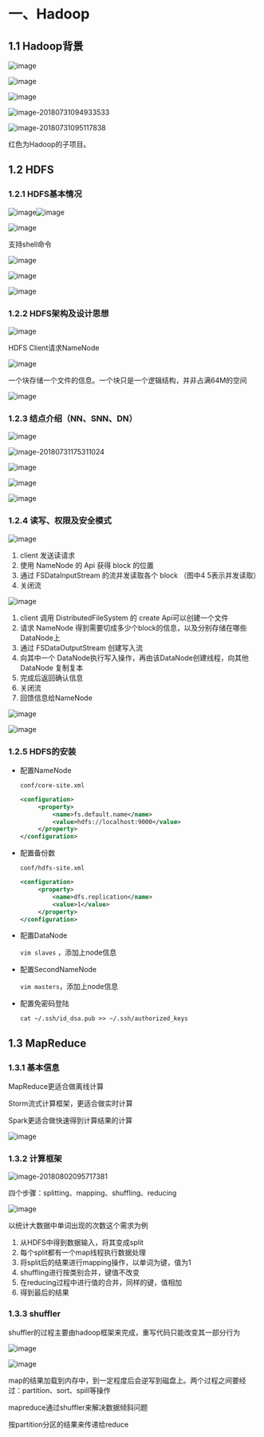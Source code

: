 # 一、Hadoop

## 1.1 Hadoop背景

![image](https://user-images.githubusercontent.com/16509581/43432382-256ec7ee-94a5-11e8-89e8-e24a6f3b7150.png)

![image](https://user-images.githubusercontent.com/16509581/43432389-3080e1a8-94a5-11e8-8737-e2542c9db0d2.png)

![image](https://user-images.githubusercontent.com/16509581/43432410-5b0b10ce-94a5-11e8-8ef7-8def0bff0b46.png)

![image-20180731094933533](/var/folders/dq/bwscczgs1m10n6c_4b1hg3m40000gp/T/abnerworks.Typora/image-20180731094933533.png)

![image-20180731095117838](/var/folders/dq/bwscczgs1m10n6c_4b1hg3m40000gp/T/abnerworks.Typora/image-20180731095117838.png)

红色为Hadoop的子项目。

## 1.2 HDFS

### 1.2.1 HDFS基本情况

![image](https://user-images.githubusercontent.com/16509581/43445905-15037d48-94da-11e8-8525-bf6646ed4815.png)![image](https://user-images.githubusercontent.com/16509581/43445996-437dc390-94da-11e8-9c92-17bdb694bbcd.png)

![image](https://user-images.githubusercontent.com/16509581/43446026-5a386b76-94da-11e8-9971-d04375a012c6.png)

支持shell命令

![image](https://user-images.githubusercontent.com/16509581/43446101-9c7a0cce-94da-11e8-8502-79d831296dc6.png)

![image](https://user-images.githubusercontent.com/16509581/43446275-00d6105a-94db-11e8-9092-2d2fc62197e5.png)

![image](https://user-images.githubusercontent.com/16509581/43446317-1ba5b052-94db-11e8-9b5c-0d3d46c28a65.png)



### 1.2.2 HDFS架构及设计思想

![image](https://user-images.githubusercontent.com/16509581/43449487-245de27a-94e3-11e8-885c-1c682276d5e0.png)

HDFS Client请求NameNode



![image](https://user-images.githubusercontent.com/16509581/43449762-dce78c42-94e3-11e8-925b-fc68dcdf0553.png)



一个块存储一个文件的信息。一个块只是一个逻辑结构，并非占满64M的空间

![image](https://user-images.githubusercontent.com/16509581/43452225-827bef72-94e9-11e8-8973-7a66636eaab6.png)

### 1.2.3 结点介绍（NN、SNN、DN）

![image](https://user-images.githubusercontent.com/16509581/43452246-9471616c-94e9-11e8-874c-3e01383060df.png)

![image-20180731175311024](/var/folders/dq/bwscczgs1m10n6c_4b1hg3m40000gp/T/abnerworks.Typora/image-20180731175311024.png)

![image](https://user-images.githubusercontent.com/16509581/43453922-ffec43d6-94ed-11e8-9532-60ca477e50d8.png)

![image](https://user-images.githubusercontent.com/16509581/43453943-0cd30b70-94ee-11e8-9049-00bad27f774a.png)

![image](https://user-images.githubusercontent.com/16509581/43454233-f7c10c72-94ee-11e8-87a0-d7e248fe4a55.png)

### 1.2.4 读写、权限及安全模式

![image](https://user-images.githubusercontent.com/16509581/43454722-7f5d2e4e-94f0-11e8-995f-63615723f5f2.png)

1. client 发送读请求
2. 使用 NameNode 的 Api 获得 block 的位置
3. 通过 FSDataInputStream 的流并发读取各个 block （图中4 5表示并发读取）
4. 关闭流

![image](https://user-images.githubusercontent.com/16509581/43455586-f0c276d2-94f2-11e8-8028-0a7a4206eac0.png)

1. client 调用 DistributedFileSystem 的 create Api可以创建一个文件
2. 请求 NameNode 得到需要切成多少个block的信息，以及分别存储在哪些DataNode上
3. 通过 FSDataOutputStream 创建写入流
4. 向其中一个 DataNode执行写入操作，再由该DataNode创建线程，向其他DataNode 复制复本
5. 完成后返回确认信息
6. 关闭流
7. 回馈信息给NameNode

![image](https://user-images.githubusercontent.com/16509581/43455999-61011b82-94f4-11e8-8601-b2e959817738.png)

![image](https://user-images.githubusercontent.com/16509581/43456113-cc02dc2c-94f4-11e8-9190-2d2d7f102895.png)

### 1.2.5 HDFS的安装

- 配置NameNode

  `conf/core-site.xml`

  ```xml
  <configuration>
       <property>
           <name>fs.default.name</name>
           <value>hdfs://localhost:9000</value>
       </property>
  </configuration>
  ```

- 配置备份数

  `conf/hdfs-site.xml`

  ```xml
  <configuration>
       <property>
           <name>dfs.replication</name>
           <value>1</value>
       </property>
  </configuration>
  ```

  

- 配置DataNode

  `vim slaves` ，添加上node信息

- 配置SecondNameNode

  `vim masters`，添加上node信息

- 配置免密码登陆

  `cat ~/.ssh/id_dsa.pub >> ~/.ssh/authorized_keys`

## 1.3 MapReduce

### 1.3.1 基本信息

MapReduce更适合做离线计算

Storm流式计算框架，更适合做实时计算

Spark更适合做快速得到计算结果的计算

![image](https://user-images.githubusercontent.com/16509581/43558099-4ed21a6e-963a-11e8-9fe9-c2e198592b29.png)

### 1.3.2 计算框架

![image-20180802095717381](/var/folders/dq/bwscczgs1m10n6c_4b1hg3m40000gp/T/abnerworks.Typora/image-20180802095717381.png)

四个步骤：splitting、mapping、shuffling、reducing

![image](https://user-images.githubusercontent.com/16509581/43558753-a504db1c-963d-11e8-94b9-9867e18ec287.png)

以统计大数据中单词出现的次数这个需求为例

1. 从HDFS中得到数据输入，将其变成split
2. 每个split都有一个map线程执行数据处理
3. 将split后的结果进行mapping操作，以单词为键，值为1
4. shuffling进行按类别合并，键值不改变
5. 在reducing过程中进行值的合并，同样的键，值相加
6. 得到最后的结果

### 1.3.3 shuffler

shuffler的过程主要由hadoop框架来完成，重写代码只能改变其一部分行为

![image](https://user-images.githubusercontent.com/16509581/43589672-c94e0afc-96a1-11e8-9fa1-24712973b123.png)

![image](https://user-images.githubusercontent.com/16509581/43589987-7c992efc-96a2-11e8-9508-548d31c5687f.png)

map的结果加载到内存中，到一定程度后会逆写到磁盘上。两个过程之间要经过：partition、sort、spill等操作

mapreduce通过shuffler来解决数据倾斜问题

按partition分区的结果来传递给reduce